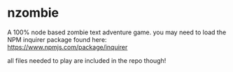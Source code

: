 # nzombie

A 100% node based zombie text adventure game. you may need to load the NPM inquirer package found here:
https://www.npmjs.com/package/inquirer

all files needed to play are included in the repo though!
